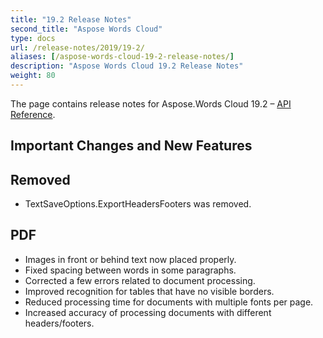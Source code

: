 ```yaml
---
title: "19.2 Release Notes"
second_title: "Aspose Words Cloud"
type: docs
url: /release-notes/2019/19-2/
aliases: [/aspose-words-cloud-19-2-release-notes/]
description: "Aspose Words Cloud 19.2 Release Notes"
weight: 80
---
```


The page contains release notes for Aspose.Words Cloud 19.2 – [API Reference](https://apireference.aspose.cloud/words/).

## Important Changes and New Features

## Removed

- TextSaveOptions.ExportHeadersFooters was removed.

## PDF

- Images in front or behind text now placed properly.
- Fixed spacing between words in some paragraphs.
- Corrected a few errors related to document processing.
- Improved recognition for tables that have no visible borders.
- Reduced processing time for documents with multiple fonts per page.
- Increased accuracy of processing documents with different headers/footers.
